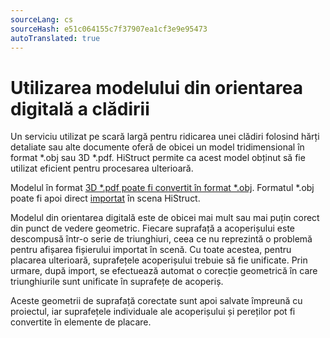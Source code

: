 ```yaml
---
sourceLang: cs
sourceHash: e51c064155c7f37907ea1cf3e9e95473
autoTranslated: true
---
```


# Utilizarea modelului din orientarea digitală a clădirii

Un serviciu utilizat pe scară largă pentru ridicarea unei clădiri folosind hărți detaliate sau alte documente oferă de obicei un model tridimensional în format *.obj sau 3D *.pdf. HiStruct permite ca acest model obținut să fie utilizat eficient pentru procesarea ulterioară.

Modelul în format [3D *.pdf poate fi convertit în format *.obj](convert3dPdfToObj.md). Formatul *.obj poate fi apoi direct [importat](importObj.md) în scena HiStruct.

Modelul din orientarea digitală este de obicei mai mult sau mai puțin corect din punct de vedere geometric. Fiecare suprafață a acoperișului este descompusă într-o serie de triunghiuri, ceea ce nu reprezintă o problemă pentru afișarea fișierului importat în scenă. Cu toate acestea, pentru placarea ulterioară, suprafețele acoperișului trebuie să fie unificate. Prin urmare, după import, se efectuează automat o corecție geometrică în care triunghiurile sunt unificate în suprafețe de acoperiș.

Aceste geometrii de suprafață corectate sunt apoi salvate împreună cu proiectul, iar suprafețele individuale ale acoperișului și pereților pot fi convertite în elemente de placare.
